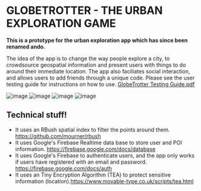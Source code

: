 # GLOBETROTTER - THE URBAN EXPLORATION GAME 

**This is a prototype for the urban exploration app which has since been renamed ando.**

The idea of the app is to change the way people explore a city, to crowdsource geospatial information and present users with things to do around their immediate location. The app also faciliates social interaction, and allows users to add friends through a unique code. Please see the user testing guide for instructions on how to use. [GlobeTrotter Testing Guide.pdf](https://github.com/IssyDuggan/GlobeTrotter/files/10076777/GlobeTrotter.Testing.Guide.pdf)

![image](https://user-images.githubusercontent.com/75140104/203582457-c631a918-5172-43fe-a5cc-987941ce32ad.png)
![image](https://user-images.githubusercontent.com/75140104/203582607-baaddc32-b579-4c8a-93bd-d6fc344eadff.png)
![image](https://user-images.githubusercontent.com/75140104/203582682-d2163ffb-b262-48f9-8717-d6edd0e41a9f.png)
![image](https://user-images.githubusercontent.com/75140104/203582766-ce3b207d-a264-4ab7-8305-2903b986764c.png)

## Technical stuff!
 - It uses an RBush spatial index to filter the points around them. https://github.com/mourner/rbush
 - It uses Google's Firebase Realtime data base to store user and POI information. https://firebase.google.com/docs/database
 - It uses Google's Firebase to authenticate users, and the app only works if users have registered with an email and password. https://firebase.google.com/docs/auth
 - It uses an Tiny Encryption Algorithm (TEA) to protect sensitive information (location).https://www.movable-type.co.uk/scripts/tea.html 
 
 

 

